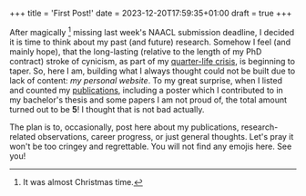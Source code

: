 +++
title = 'First Post!'
date = 2023-12-20T17:59:35+01:00
draft = true
+++

After magically [^1] missing last week's NAACL submission deadline, I decided it is time to think about my past (and future) research.
Somehow I feel (and mainly hope), that the long-lasting (relative to the length of my PhD contract) stroke of cynicism, as part of my [quarter-life crisis](https://en.wikipedia.org/wiki/Quarter-life_crisis), is beginning to taper.
So, here I am, building what I always thought could not be built due to lack of content: *my personal website*.
To my great surprise, when I listed and counted my [publications](/publications), including a poster which I contributed to in my bachelor's thesis and some papers I am not proud of, the total amount turned out to be **5**! 
I thought that is not bad actually. 

The plan is to, occasionally, post here about my publications, research-related observations, career progress, or just general thoughts. 
Let's pray it won't be too cringey and regrettable. You will not find any emojis here. See you! 

[^1]: It was almost Christmas time.